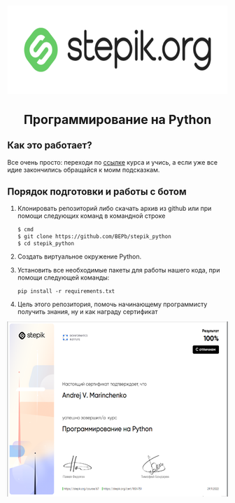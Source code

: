 <div align="center">


<img src="./art/stepik_logotype_green.png" alt="logo" width="600" height="200.5">

# Программирование на Python

</div>

## Как это работает?

Все очень просто: переходи по [ссылке](https://stepik.org/course/67/syllabus) курса и учись, а если уже все идие закончились обращайся к моим подсказкам.

## Порядок подготовки и работы с ботом

1. Клонировать репозиторий либо скачать архив из github или при помощи следующих команд в командной строке
   ```commandline
   $ cmd
   $ git clone https://github.com/BEPb/stepik_python
   $ cd stepik_python
   ```

2. Создать виртуальное окружение Python.
3. Установить все необходимые пакеты для работы нашего кода, при помощи следующей команды:

    ```
    pip install -r requirements.txt
    ```

4. Цель этого репозитория, помочь начинающему программисту получить знания, ну и как награду сертификат

<img src="./art/stepik_Python.png" alt="sertificate" width="550" height="400">
